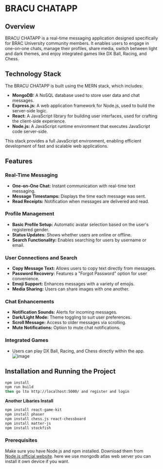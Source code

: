 # BRACU CHATAPP

## Overview
BRACU CHATAPP is a real-time messaging application designed specifically for BRAC University community members. It enables users to engage in one-on-one chats, manage their profiles, share media, switch between light and dark themes, and enjoy integrated games like DX Ball, Racing, and Chess.

## Technology Stack
The BRACU CHATAPP is built using the MERN stack, which includes:
- **MongoDB:** A NoSQL database used to store user data and chat messages.
- **Express.js:** A web application framework for Node.js, used to build the server-side logic.
- **React:** A JavaScript library for building user interfaces, used for crafting the client-side experience.
- **Node.js:** A JavaScript runtime environment that executes JavaScript code server-side.

This stack provides a full JavaScript environment, enabling efficient development of fast and scalable web applications.

## Features

### Real-Time Messaging
- **One-on-One Chat:** Instant communication with real-time text messaging.
- **Message Timestamps:** Displays the time each message was sent.
- **Read Receipts:** Notification when messages are delivered and read.

### Profile Management
- **Basic Profile Setup:** Automatic avatar selection based on the user's registered gender.
- **Status Updates:** Shows whether users are online or offline.
- **Search Functionality:** Enables searching for users by username or email.

### User Connections and Search
- **Copy Message Text:** Allows users to copy text directly from messages.
- **Password Recovery:** Features a "Forgot Password" option for user convenience.
- **Emoji Support:** Enhances messages with a variety of emojis.
- **Media Sharing:** Users can share images with one another.

### Chat Enhancements
- **Notification Sounds:** Alerts for incoming messages.
- **Dark/Light Mode:** Theme toggling to suit user preferences.
- **Scroll Message:** Access to older messages via scrolling.
- **Mute Notifications:** Option to mute chat notifications.

### Integrated Games
- Users can play DX Ball, Racing, and Chess directly within the app.
![image](https://github.com/user-attachments/assets/a3a1de43-0c2f-4570-b8db-a9781577b27f)

## Installation and Running the Project
   ```bash
npm install
npm run build
then go lto http://localhost:5000/ and register and login
   ```
**Another Libaries Install**
   ```bash
npm install react-game-kit
npm install phaser
npm install chess.js react-chessboard
npm install matter-js
npm install stockfish
   ```
### Prerequisites
Make sure you have Node.js and npm installed. Download them from [Node.js official website](https://nodejs.org/).
here we use mongodb atlas web server you can install it own device if you want.